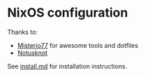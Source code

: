 # NixOS configuration

Thanks to:
- [Misterio77](https://github.com/Misterio77) for awesome tools and dotfiles
- [Notusknot](https://github.com/notusknot/dotfiles-nix)

See [install.md](INSTALL.md) for installation instructions.

